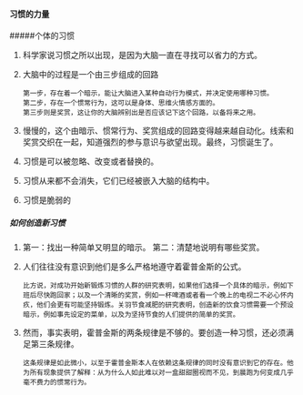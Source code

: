 #### 习惯的力量

#####个体的习惯

1. 科学家说习惯之所以出现，是因为大脑一直在寻找可以省力的方式。

2. 大脑中的过程是一个由三步组成的回路

   ```
   第一步，存在着一个暗示，能让大脑进入某种自动行为模式，并决定使用哪种习惯。
   第二步，存在一个惯常行为，这可以是身体、思维火情感方面的。
   第三步则是奖赏，这让你的大脑辨别出是否应该记下这个回路，以备将来之用。
   ```

3. 慢慢的，这个由暗示、惯常行为、奖赏组成的回路变得越来越自动化。线索和奖赏交织在一起，知道强烈的参与意识与欲望出现。最终，习惯诞生了。

4. 习惯是可以被忽略、改变或者替换的。

5. 习惯从来都不会消失，它们已经被嵌入大脑的结构中。

6. 习惯是脆弱的

##### 如何创造新习惯

1. 第一：找出一种简单又明显的暗示。 第二：清楚地说明有哪些奖赏。

2. 人们往往没有意识到他们是多么严格地遵守着霍普金斯的公式。

   ```
   比方说，对成功开始新锻炼习惯的人群的研究表明，如果他们选择一个具体的暗示，例如下班后尽快跑回家；以及一个清晰的奖赏，例如一杯啤酒或者看一个晚上的电视二不必心怀内疚，他们会更有可能坚持锻炼。关羽节食减肥的研究表明，创造新的饮食习惯需要一个预设暗示，例如事先设定的菜单，以及为坚持节食的人们提供的简单的奖赏。
   ```

3. 然而，事实表明，霍普金斯的两条规律是不够的。要创造一种习惯，还必须满足第三条规律。

   ```
   这条规律是如此微小，以至于霍普金斯本人在依赖这条规律的同时没有意识到它的存在。他为所有现象提供了解释：从为什么人如此难以对一盒甜甜圈视而不见，到晨跑为何变成几乎毫不费力的惯常行为。
   ```

   